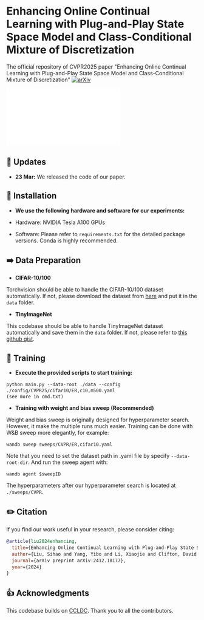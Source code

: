 # Enhancing Online Continual Learning with Plug-and-Play State Space Model and Class-Conditional Mixture of Discretization
The official repository of CVPR2025 paper "Enhancing Online Continual Learning with Plug-and-Play State Space Model and Class-Conditional Mixture of Discretization"
[![arXiv](https://img.shields.io/badge/arXiv-2312.00600-b31b1b.svg)](https://arxiv.org/abs/2412.18177)

![S6MOD Framework](figs/S6MOD.pdf)

## 📒 Updates

* **23 Mar:** We released the code of our paper.

## 🔨 Installation

- **We use the following hardware and software for our experiments:**

- Hardware: NVIDIA Tesla A100 GPUs
- Software: Please refer to `requirements.txt` for the detailed package versions. Conda is highly recommended.

## ➡️ Data Preparation

- **CIFAR-10/100**

Torchvision should be able to handle the CIFAR-10/100 dataset automatically. If not, please download the dataset from [here](https://www.cs.toronto.edu/~kriz/cifar.html) and put it in the `data` folder.

- **TinyImageNet**

This codebase should be able to handle TinyImageNet dataset automatically and save them in the `data` folder. If not, please refer to [this github gist](https://gist.github.com/z-a-f/b862013c0dc2b540cf96a123a6766e54).

## 🚀 Training

- **Execute the provided scripts to start training:**
```shell
python main.py --data-root ./data --config ./config/CVPR25/cifar10/ER,c10,m500.yaml
(see more in cmd.txt)
```
- **Training with weight and bias sweep (Recommended)**

Weight and bias sweep is originally designed for hyperparameter search. However, it make the multiple runs much easier. Training can be done with W&B sweep more elegantly, for example:

```shell
wandb sweep sweeps/CVPR/ER,cifar10.yaml
```

Note that you need to set the dataset path in .yaml file by specify `--data-root-dir`. And run the sweep agent with:

```
wandb agent $sweepID
```

The hyperparameters after our hyperparameter search is located at `./sweeps/CVPR`.

## ✏️ Citation

If you find our work useful in your research, please consider citing:

```bibtex
@article{liu2024enhancing,
  title={Enhancing Online Continual Learning with Plug-and-Play State Space Model and Class-Conditional Mixture of Discretization},
  author={Liu, Sihao and Yang, Yibo and Li, Xiaojie and Clifton, David A and Ghanem, Bernard},
  journal={arXiv preprint arXiv:2412.18177},
  year={2024}
}
```

## 👍 Acknowledgments

This codebase builds on [CCLDC](https://github.com/maorong-wang/CCL-DC). Thank you to all the contributors.
